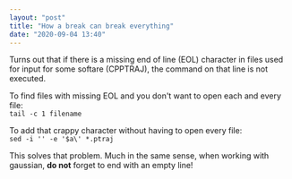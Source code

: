 ```yaml
---
layout: "post"
title: "How a break can break everything"
date: "2020-09-04 13:40"
---
```

Turns out that if there is a missing end of line \(EOL\) character in files used for input for some softare \(CPPTRAJ\), the command on that line is not executed.

To find files with missing EOL and you don't want to open each and every file:  
`tail -c 1 filename`

To add that crappy character without having to open every file:  
`sed -i '' -e '$a\' *.ptraj`

This solves that problem. Much in the same sense, when working with gaussian, **do not** forget to end with an empty line!
